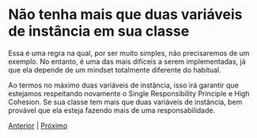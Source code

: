 # Não tenha mais que duas variáveis de instância em sua classe

Essa é uma regra na qual, por ser muito simples, não precisaremos de um exemplo. No entanto, é uma das mais difíceis a serem implementadas, já que ela depende de um mindset totalmente diferente do habitual.

Ao termos no máximo duas variáveis de instância, isso irá garantir que estejamos respeitando novamente o Single Responsibility Principle e High Cohesion. Se sua classe tem mais que duas variáveis de instância, bem provável que ela esteja fazendo mais de uma responsabilidade.

[Anterior](/role-07.md) | [Próximo](/role-09.md)
